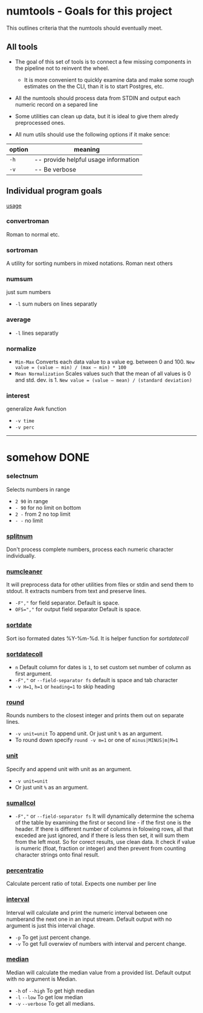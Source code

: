 
# numtools - Goals for this project

This outlines criteria that the numtools should eventually meet. 

## All tools 

 * The goal of this set of tools is to connect a few missing components in the pipeline not to reinvent the wheel.
    * It is more convenient to quickly examine data and make some rough estimates on the the CLI, than it is to start Postgres, etc.
 * All the numtools should process data from STDIN and output each numeric record on a separed line

 * Some utilities can clean up data, but it is ideal to give them alredy preprocessed ones.

 * All num utils should use the following options if it make sence:

|option| meaning|
| --- | ---|
|`-h` | -- provide helpful usage information |
|`-v` | -- Be verbose |


## Individual program goals 

[usage](./usage.md)






### convertroman 
Roman to normal etc.

### sortroman 
A utility for sorting numbers in mixed notations. Roman next others

### numsum 
just sum numbers
* `-l`   sum nubers on lines separatly

### average 
* `-l`  lines separatly

### normalize 
* `Min-Max` Converts each data value to a value eg. between 0 and 100. `New value = (value – min) / (max – min) * 100`
* `Mean Normalization` Scales values such that the mean of all values is 0 and std. dev. is 1. `New value = (value – mean) / (standard deviation)`

### interest
generalize Awk function
* `-v time`
* `-v perc`
-----------------------------------------------------
# somehow DONE

### selectnum 
Selects numbers in range 
* `2 90` in range
* `- 90` for no limit on bottom 
* `2 -` from 2 no top limit 
* `- -` no limit 


### [splitnum](./usage.md "## splitnum")
Don't process complete numbers, process each numeric character individually. 

### [numcleaner](./usage.md "## numcleaner")
It will preprocess data for other utilities from files or stdin and send them to stdout. It extracts numbers from text and preserve lines. 
* `-F","` for field separator. Default is space.
* `OFS=","` for output field separator Default is space.

### [sortdate](./usage.md "## sortdate")
Sort iso formated dates %Y-%m-%d. It is helper function for *sortdatecoll*

### [sortdatecoll](./usage.md "## sortdatecoll")
* `n` Default column for dates is `1`, to set custom set number of column as first argument.
* `-F","` or `--field-separator fs` default is space and tab character
* `-v H=1`, `h=1` or `heading=1` to skip heading

### [round](./usage.md#round=m)
Rounds numbers to the closest integer and prints them out on separate lines.
* `-v unit=unit` To append unit. Or just unit `%` as an argument.
* To round down specify `round -v m=1` or one of `minus|MINUS|m|M=1`

### [unit](./usage.md "## unit")
Specify and append unit with unit as an argument.
* `-v unit=unit` 
* Or just unit `%` as an argument.

### [sumallcol](./usage.md "## sumallcol")
* `-F","` or `--field-separator fs`
It will dynamically determine the schema of the table by examining the first or second line - if the first one is the header. If there is different number of columns in folowing rows, all that exceded are just ignored, and if there is less then set, it will sum them from the left most. So for corect results, use clean data. It check if value is numeric (float, fraction or integer) and then prevent from counting character strings onto final result.

### [percentratio](./usage.md "## percentratio")
Calculate percent ratio of total. Expects one number per line

### [interval](./usage.md "## interval")
Interval will calculate and print the numeric interval between one numberand the next one in an input stream. Default output with no argument is just this interval chage.
* `-p`  To get just percent change. 
* `-v`  To get full overwiev of numbers with interval and percent change. 

### [median](./usage.md "## median")
Median will calculate the median value from a provided list. Default output with no argument is Median.
* `-h` of `--high` To get high median
* `-l` `--low` To get low median
* `-v` `--verbose` To get all medians.

